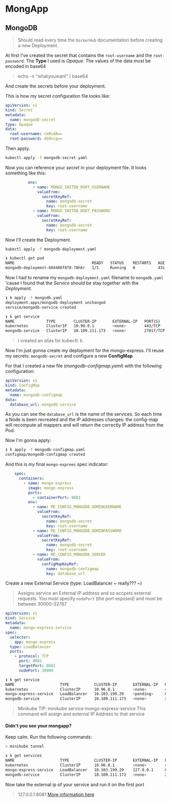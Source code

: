 # MongApp

## MongoDB

> Should read every time the `DockerHub` documentation before creating a new Deployment.

At first I've created the secret that contains the `root-username` and the `root-password`. The **Type** I used is *Opaque*. The values of the data must be encoded in base64

> echo -n "whatyouwant" | base64

And create the secrets before your deployment.

This is how my secret configuration file looks like:

```yaml
apiVersion: v1
kind: Secret
metadata:
  name: mongodb-secret
type: Opaque
data:
  root-username: cm9vdA==
  root-password: dG9vcg==
```

Then apply.

```bash
kubectl apply -f mongodb-secret.yaml
```

Now you can reference your *secret* in your deployment file. It looks something like this:

```yaml
          env:
            - name: MONGO_INITDB_ROOT_USERNAME
              valueFrom:
                secretKeyRef:
                  name: mongodb-secret
                  key: root-username
            - name: MONGO_INITDB_ROOT_PASSWORD
              valueFrom:
                secretKeyRef:
                  name: mongodb-secret
                  key: root-username
```

Now I'll create the Deployment.

```bash
kubectl apply -f mongodb-deployment.yaml

❯ kubectl get pod
NAME                                  READY   STATUS    RESTARTS   AGE
mongodb-deployment-684488f8f8-78h6r   1/1     Running   0          43s
```

Now I had to rename my `mongodb-deployment.yaml` filename to `mongodb.yaml` 'cause I found that the *Service* should be stay together with the *Deployment*.

```bash
❯ k apply -f mongodb.yaml
deployment.apps/mongodb-deployment unchanged
service/mongodb-service created

❯ k get service
NAME              TYPE        CLUSTER-IP       EXTERNAL-IP   PORT(S)     AGE
kubernetes        ClusterIP   10.96.0.1        <none>        443/TCP     3d
mongodb-service   ClusterIP   10.109.111.173   <none>        27017/TCP   58s
```

> I created an alias for kubectl: k. 

Now I'm just gonna create my deployment for the mongo-express. I'll reuse my secrets: `mongodb-secret` and configure a new **ConfigMap**.

For that I created a new file (*mongodb-configmap.yaml*) with the following configuration:

```yaml
apiVersion: v1
kind: ConfigMap
metadata:
  name: mongodb-configmap
data:
  database_url: mongodb-service
```

As you can see the `database_url` is the name of the services. So each time a Node is been recreated and the IP addresses changes: the config-map will recompute all mappers and will return the correctly IP address from the Pod.

Now I'm gonna apply:

```bash
❯ k apply -f mongodb-configmap.yaml
configmap/mongodb-configmap created
```

And this is my final `mongo-exprees` spec indicator:

```yaml
    spec:
      containers:
        - name: mongo-express
          image: mongo-express
          ports:
            - containerPort: 8081
          env:
            - name: ME_CONFIG_MONGODB_ADMINUSERNAME
              valueFrom:
                secretKeyRef:
                  name: mongodb-secret
                  key: root-username
            - name: ME_CONFIG_MONGODB_ADMINPASSWORD
              valueFrom:
                secretKeyRef:
                  name: mongodb-secret
                  key: root-username
            - name: ME_CONFIG_MONGODB_SERVER
              valueFrom:
                configMapKeyRef:
                  name: mongodb-configmap
                  key: database_url
```

Create a new External Service (type: LoadBalancer ~ really??? ~)

> Assigns service an External IP address and so accpets external requests. You must specify `nodePort` (the port exposed) and must be between 30000-32767

```yaml
apiVersion: v1
kind: Service
metadata:
  name: mongo-express-service
spec:
  selector:
    app: mongo-express
  type: LoadBalancer
  ports:
    - protocol: TCP
      port: 8081
      targetPort: 8081
      nodePort: 30000
```

```bash
❯ k get service
NAME                    TYPE           CLUSTER-IP       EXTERNAL-IP   PORT(S)          AGE
kubernetes              ClusterIP      10.96.0.1        <none>        443/TCP          3d
mongo-express-service   LoadBalancer   10.103.199.29    <pending>     8081:30000/TCP   18s
mongodb-service         ClusterIP      10.109.111.173   <none>        27017/TCP        24m
```

> Minikube TIP: minikube service mongo-express-service
> This command will assign and external IP Address to that service

#### Didn't you see your mongapp?

Keep calm. Run the following commands:

```bash
> minikube tunnel

❯ k get services
NAME                    TYPE           CLUSTER-IP       EXTERNAL-IP   PORT(S)          AGE
kubernetes              ClusterIP      10.96.0.1        <none>        443/TCP          3d2h
mongo-express-service   LoadBalancer   10.103.199.29    127.0.0.1     8081:30030/TCP   122m
mongodb-service         ClusterIP      10.109.111.173   <none>        27017/TCP        146m
```

Now take the external ip of your service and run it on the first port

> 127.0.0.1:8081 [More information here](https://minikube.sigs.k8s.io/docs/handbook/accessing/#using-minikube-service-with-tunnel)